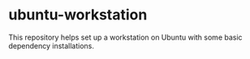 # ubuntu-workstation

This repository helps set up a workstation on Ubuntu with some basic dependency installations.
